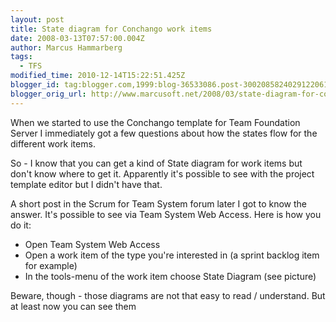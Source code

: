 ```yaml
---
layout: post
title: State diagram for Conchango work items
date: 2008-03-13T07:57:00.004Z
author: Marcus Hammarberg
tags:
  - TFS
modified_time: 2010-12-14T15:22:51.425Z
blogger_id: tag:blogger.com,1999:blog-36533086.post-3002085824029122061
blogger_orig_url: http://www.marcusoft.net/2008/03/state-diagram-for-conchango-work-items.html
---
```


When we started to use the Conchango template for Team Foundation Server I immediately got a few questions about how the states flow for the different work items.

So - I know that you can get a kind of State diagram for work items but don't know where to get it. Apparently it's possible to see with the project template editor but I didn't have that.

A short post in the Scrum for Team System forum later I got to know the answer. It's possible to see via Team System Web Access. Here is how you do it:

- Open Team System Web Access
- Open a work item of the type you're interested in (a sprint backlog item for example)
- In the tools-menu of the work item choose State Diagram (see picture)

Beware, though - those diagrams are not that easy to read / understand. But at least now you can see them
